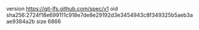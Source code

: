 version https://git-lfs.github.com/spec/v1
oid sha256:2724f18e699111c918e7de8e29192d3e3454943c8f349325b5aeb3aae9384a2b
size 6866
